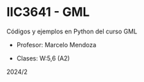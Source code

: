 # IIC3641 - GML
Códigos y ejemplos en Python del curso GML

* Profesor: Marcelo Mendoza

* Clases: W:5,6 (A2)

2024/2

